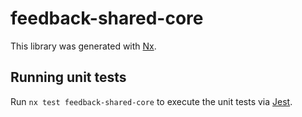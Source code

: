 # feedback-shared-core

This library was generated with [Nx](https://nx.dev).

## Running unit tests

Run `nx test feedback-shared-core` to execute the unit tests via [Jest](https://jestjs.io).
